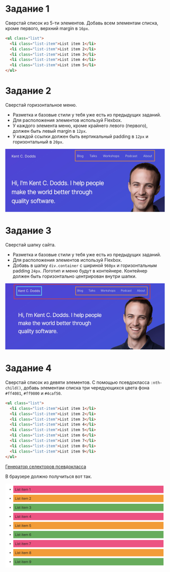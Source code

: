 # Задание 1

Сверстай список из 5-ти элементов. Добавь всем элементам списка, кроме первого,
верхний margin в `16px`.

```html
<ul class="list">
  <li class="list-item">List item 1</li>
  <li class="list-item">List item 2</li>
  <li class="list-item">List item 3</li>
  <li class="list-item">List item 4</li>
  <li class="list-item">List item 5</li>
</ul>
```

# Задание 2

Сверстай горизонтальное меню.

- Разметка и базовые стили у тебя уже есть из предыдущих заданий.
- Для расположения элементов используй Flexbox.
- У каждого элемента меню, кроме крайнего левого (первого), должен быть левый
  margin в `12px`.
- У каждой ссылки должен быть вертикальный padding в `12px` и горизонтальный в
  `20px`.

![превью задания](./images/task-02.jpg)

# Задание 3

Сверстай шапку сайта.

- Разметка и базовые стили у тебя уже есть из предыдущих заданий.
- Для расположения элементов используй Flexbox.
- Добавь в шапку `div.container` с шириной `960px` и горизонтальным padding
  `24px`. Логотип и меню будут в контейнере. Контейнер должен быть горизонтально
  центрирован внутри шапки.

![превью задания](./images/task-03.jpg)

# Задание 4

Сверстай список из девяти элементов. С помощью псевдокласса `:nth-child()`,
добавь элементам списка три чередующихся цвета фона `#ff4081`, `#ff9800` и
`#4caf50`.

```html
<ul class="list">
  <li class="list-item">List item 1</li>
  <li class="list-item">List item 2</li>
  <li class="list-item">List item 3</li>
  <li class="list-item">List item 4</li>
  <li class="list-item">List item 5</li>
  <li class="list-item">List item 6</li>
  <li class="list-item">List item 7</li>
  <li class="list-item">List item 8</li>
  <li class="list-item">List item 9</li>
</ul>
```

[Генератор селекторов псевдокласса](https://wp-kama.ru/wp-content/uploads/2015/06/nth-child-posobie.html)

В браузере должно получиться вот так.

![превью задания](./images/task-04.png)
